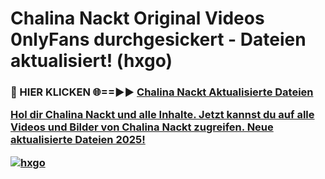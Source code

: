# Chalina Nackt Original Videos 0nlyFans durchgesickert - Dateien aktualisiert! (hxgo)

<h3>🔴 HIER KLICKEN 🌐==►► <a href="https://tinyurl.com/h6vf6nb8" rel="nofollow">Chalina Nackt Aktualisierte Dateien

Hol dir Chalina Nackt und alle Inhalte. Jetzt kannst du auf alle Videos und Bilder von Chalina Nackt zugreifen. Neue aktualisierte Dateien 2025!

[![hxgo](https://i.imgur.com/sD4kR3V.gif)](https://tinyurl.com/h6vf6nb8)
